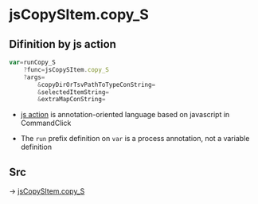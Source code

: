 # jsCopySItem.copy_S

## Difinition by js action

```js.js
var=runCopy_S
	?func=jsCopySItem.copy_S
	?args=
		&copyDirOrTsvPathToTypeConString=
		&selectedItemString=
		&extraMapConString=
```

- [js action](#) is annotation-oriented language based on javascript in CommandClick

- The `run` prefix definition on `var` is a process annotation, not a variable definition

## Src

-> [jsCopySItem.copy_S](https://github.com/puutaro/CommandClick/blob/master/app/src/main/java/com/puutaro/commandclick/fragment_lib/terminal_fragment/js_interface/list_index/JsCopySItem.kt#L32)


